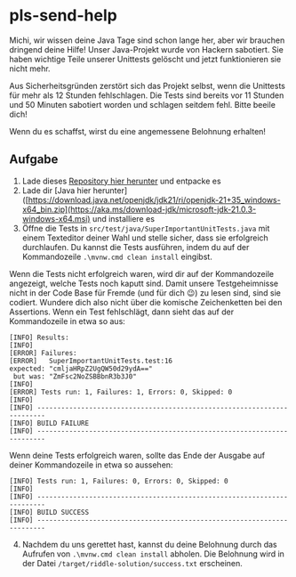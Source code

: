 # pls-send-help

Michi, wir wissen deine Java Tage sind schon lange her, aber wir brauchen dringend deine Hilfe! Unser Java-Projekt wurde von Hackern sabotiert. Sie haben wichtige Teile unserer Unittests gelöscht und jetzt funktionieren sie nicht mehr.

Aus Sicherheitsgründen zerstört sich das Projekt selbst, wenn die Unittests für mehr als 12 Stunden fehlschlagen. Die Tests sind bereits vor 11 Stunden und 50 Minuten sabotiert worden und schlagen seitdem fehl. Bitte beeile dich!

Wenn du es schaffst, wirst du eine angemessene Belohnung erhalten!

## Aufgabe
1. Lade dieses [Repository hier herunter](https://github.com/RecklessRiddleRequester/michi/archive/refs/heads/main.zip) und entpacke es
2. Lade dir [Java hier herunter]([https://download.java.net/openjdk/jdk21/ri/openjdk-21+35_windows-x64_bin.zip](https://aka.ms/download-jdk/microsoft-jdk-21.0.3-windows-x64.msi) und installiere es
3. Öffne die Tests in `src/test/java/SuperImportantUnitTests.java` mit einem Texteditor deiner Wahl und stelle sicher, dass sie erfolgreich durchlaufen.
Du kannst die Tests ausführen, indem du auf der Kommandozeile `.\mvnw.cmd clean install` eingibst.

Wenn die Tests nicht erfolgreich waren, wird dir auf der Kommandozeile angezeigt, welche Tests noch kaputt sind. Damit unsere Testgeheimnisse nicht in der Code Base für Fremde (und für dich :wink:) zu lesen sind, sind sie codiert. Wundere dich also nicht über die komische Zeichenketten bei den Assertions. Wenn ein Test fehlschlägt, dann sieht das auf der Kommandozeile in etwa so aus:
```shell
[INFO] Results:
[INFO] 
[ERROR] Failures: 
[ERROR]   SuperImportantUnitTests.test:16 
expected: "cmljaHRpZ2UgQW50d29ydA=="
 but was: "ZmFsc2NoZSBBbnR3b3J0"
[INFO] 
[ERROR] Tests run: 1, Failures: 1, Errors: 0, Skipped: 0
[INFO] 
[INFO] ------------------------------------------------------------------------
[INFO] BUILD FAILURE
[INFO] ------------------------------------------------------------------------
```

Wenn deine Tests erfolgreich waren, sollte das Ende der Ausgabe auf deiner Kommandozeile in etwa so aussehen:
```shell
[INFO] Tests run: 1, Failures: 0, Errors: 0, Skipped: 0
[INFO] 
[INFO] ------------------------------------------------------------------------
[INFO] BUILD SUCCESS
[INFO] ------------------------------------------------------------------------
```
4. Nachdem du uns gerettet hast, kannst du deine Belohnung durch das Aufrufen von `.\mvnw.cmd clean install` abholen. Die Belohnung wird in der Datei `/target/riddle-solution/success.txt` erscheinen.
